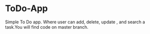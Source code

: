 # ToDo-App
Simple To Do app. Where user can add, delete, update , and search a task.You will find code on master branch.
